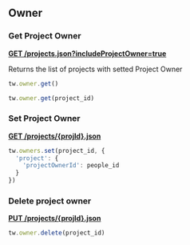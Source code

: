 ## Owner

### Get Project Owner

[**GET /projects.json?includeProjectOwner=true**](https://developer.teamwork.com/projects/project-owner)

Returns the list of projects with setted Project Owner

```js
tw.owner.get()

tw.owner.get(project_id)
```

### Set Project Owner

[**GET /projects/{projId}.json**](https://developer.teamwork.com/projects/project-owner/setting-a-project-owner)

```js
tw.owners.set(project_id, {
  'project': {
    'projectOwnerId': people_id
  }
})

```

### Delete project owner

[**PUT /projects/{projId}.json**](https://developer.teamwork.com/projects/project-owner/removing-a-project-owner)

```js
tw.owner.delete(project_id)
```
